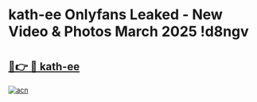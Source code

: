# kath-ee Onlyfans Leaked - New Video & Photos March 2025 !d8ngv

# <h2><a href="https://eiei0e.iuczelnia.edu.pl?title=kath-ee&ref=d8ngv">🔗👉 🔴 kath-ee</a></h2>

[![acn](https://github.com/user-attachments/assets/0f9c940e-d8b0-45ae-aac7-cd30a18b3e1c)](https://eiei0e.iuczelnia.edu.pl?title=kath-ee&ref=d8ngv)


